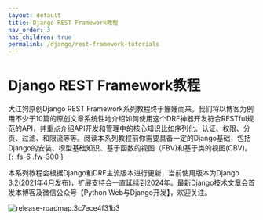 ```yaml
---
layout: default
title: Django REST Framework教程
nav_order: 3
has_children: true
permalink: /django/rest-framework-tutorials
---
```


# Django REST Framework教程

大江狗原创Django REST Framework系列教程终于姗姗而来。我们将以博客为例用不少于10篇的原创文章系统性地介绍如何使用这个DRF神器开发符合RESTful规范的API，并重点介绍API开发和管理中的核心知识比如序列化、认证、权限、分页、过滤、和限流等等。阅读本系列教程前你需要具备一定的Django基础，包括Django的安装、模型基础知识、基于函数的视图（FBV)和基于类的视图(CBV)。
{: .fs-6 .fw-300 }

本系列教程会根据Django和DRF主流版本进行更新，当前使用版本为Django 3.2(2021年4月发布)，扩展支持会一直延续到2024年。最新Django技术文章会首发本博客及微信公众号【Python Web与Django开发】，欢迎关注。

![release-roadmap.3c7ece4f31b3](0-basic-tutorials.assets/release-roadmap.3c7ece4f31b3.png)